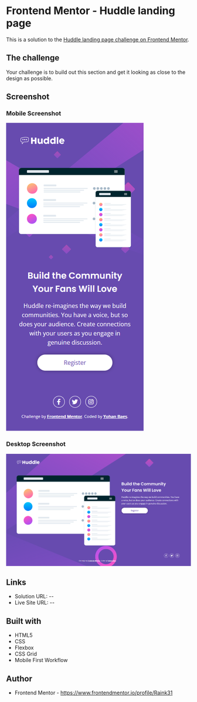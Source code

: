 # Frontend Mentor - Huddle landing page

This is a solution to the [Huddle landing page challenge on Frontend Mentor](https://www.frontendmentor.io/challenges/testimonials-grid-section-Nnw6J7Un7).


## The challenge

Your challenge is to build out this section and get it looking as close to the design as possible.


## Screenshot

### Mobile Screenshot
![mobile screenshot](./assets/images/mobile.png)

### Desktop Screenshot
![desktop screenshot](./assets/images/desktop.png)


## Links

- Solution URL: --
- Live Site URL: --


## Built with

- HTML5
- CSS
- Flexbox
- CSS Grid
- Mobile First Workflow


## Author

- Frontend Mentor - https://www.frontendmentor.io/profile/Raink31
